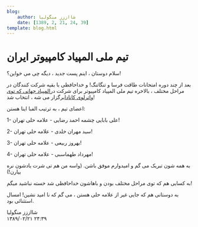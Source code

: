 ```yaml
---
blog:
    author: شااززز منگولیا
    date: [1389, 2, 21, 24, 39]
template: blog.html
---
```

# تیم ملی المپیاد کامپیوتر ایران

<div class="cnt">
سلام دوستان ، اینم پست جدید ، دیگه چی می خواین؟!<p>بعد از چند دوره امتحانات طاقت فرسا و تنگاتنگ! و خداحافظی با بقیه شرکت کنندگان در مراحل مختلف ، بالاخره تیم ملی المپیاد کامپیوتر برای شرکت در<a href="http://www.ioi2010.org/">المپیاد جهانی که توی واترلوی کانادا</a>برگزار می شه ، انتخاب شد!</p>
<p>اعضای تیم ، به ترتیب الفبا اینا هستن:</p>
<p>1- علی بابایی چشمه احمد رضایی - علامه حلی تهران!</p>
<p>2- سید مهران خلدی - علامه حلی تهران!</p>
<p>3- بهروز ربیعی - علامه حلی تهران!</p>
<p>4- مهرداد طهماسبی - علامه حلی تهران!</p>
<p>به همه شون تبریک می گم و امیدوارم موفق باشن. (واسه من هم تی شرت یادشون نره بیارن!)</p>
<p>به کسایی هم که توی مراحل مختلف بودن و باهاشون خداحافظی شد خسته نباشید میگم!</p>
<p>به دوستانی هم که جایی غیر از علامه حلی هستن ، می گم که نا امید نشین! امسال استثنائی بود.</p>
</div>

<div class="blog-info">
    <div class="blog-author">شااززز منگولیا</div>
    <div class="blog-date">۱۳۸۹/۰۲/۲۱ ۲۴:۳۹</div>
</div>


